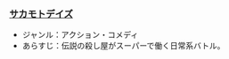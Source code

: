 ### [サカモトデイズ](https://www.shonenjump.com/j/rensai/sakamoto.html)
- ジャンル：アクション・コメディ
- あらすじ：伝説の殺し屋がスーパーで働く日常系バトル。
